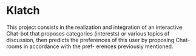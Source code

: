# Klatch
This project consists in the realization and integration of an interactive Chat-bot
that proposes categories (interests) or various topics of discussion, then predicts
the preferences of this user by proposing Chat-rooms in accordance with the pref-
erences previously mentioned.
